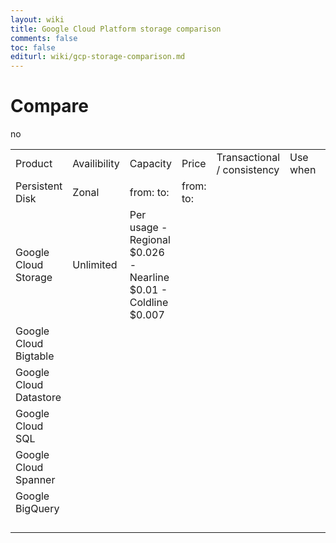 ```yaml
---
layout: wiki
title: Google Cloud Platform storage comparison
comments: false
toc: false
editurl: wiki/gcp-storage-comparison.md
---
```


# Compare

<table>
  <tr><td>Product</td><td>Availibility</td><td>Capacity</td><td>Price</td><td>Transactional / consistency</td><td>Use when</td><td>Avoid when</td></tr>
  <tr><td>Persistent Disk</td><td>Zonal</td><td>from: to: </td><td>from: to: </td>no<td></td><td></td><td></td></tr>
  <tr><td>Google Cloud Storage</td><td>Unlimited</td><td>Per usage
- Regional $0.026
- Nearline $0.01
- Coldline $0.007</td><td></td><td></td><td></td><td></td></tr>
  <tr><td>Google Cloud Bigtable</td><td></td><td></td><td></td><td></td><td></td><td></td></tr>
  <tr><td>Google Cloud Datastore</td><td></td><td></td><td></td><td></td><td></td><td></td></tr>
  <tr><td>Google Cloud SQL</td><td></td><td></td><td></td><td></td><td></td><td></td></tr>
  <tr><td>Google Cloud Spanner</td><td></td><td></td><td></td><td></td><td></td><td></td></tr>
  <tr><td>Google BigQuery</td><td></td><td></td><td></td><td></td><td></td><td></td></tr>
  <tr><td></td><td></td><td></td><td></td><td></td><td></td><td></td></tr>
  <tr><td></td><td></td><td></td><td></td><td></td><td></td><td></td></tr>
  <tr><td></td><td></td><td></td><td></td><td></td><td></td><td></td></tr>
  <tr><td></td><td></td><td></td><td></td><td></td><td></td><td></td></tr>
</table>
